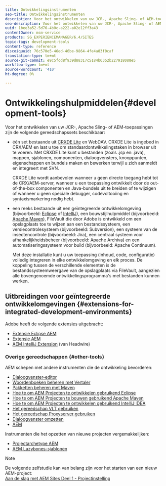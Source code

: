 ```yaml
---
title: Ontwikkelingsinstrumenten
seo-title: Ontwikkelingsinstrumenten
description: Voor het ontwikkelen van uw JCR-, Apache Sling- of AEM-toepassingen zijn een aantal gereedschapssets beschikbaar
seo-description: Voor het ontwikkelen van uw JCR-, Apache Sling- of AEM-toepassingen zijn een aantal gereedschapssets beschikbaar
uuid: 1bee3a52-5d76-4b0c-a222-a02e12ff3a43
contentOwner: msm-service
products: SG_EXPERIENCEMANAGER/6.4/SITES
topic-tags: development-tools
content-type: reference
discoiquuid: 76c570e5-46ed-46be-9864-4fe4a83f0caf
translation-type: tm+mt
source-git-commit: e9c5fcd8f939d88317c5184b6352b227918088e5
workflow-type: tm+mt
source-wordcount: '410'
ht-degree: 0%

---
```



# Ontwikkelingshulpmiddelen{#development-tools}

Voor het ontwikkelen van uw JCR-, Apache Sling- of AEM-toepassingen zijn de volgende gereedschapssets beschikbaar:

* één set bestaande uit [CRXDE Lite](/help/sites-developing/developing-with-crxde-lite.md) en WebDAV. CRXDE Lite is ingebed in CRX/AEM en laat u toe om standaardontwikkelingstaken in browser uit te voeren. Met CRXDE Lite kunt u bestanden (zoals .jsp en .java), mappen, sjablonen, componenten, dialoogvensters, knooppunten, eigenschappen en bundels maken en bewerken terwijl u zich aanmeldt en integreert met SVN.

   CRXDE Lite wordt aanbevolen wanneer u geen directe toegang hebt tot de CRX/AEM-server, wanneer u een toepassing ontwikkelt door de out-of-the-box componenten en Java-bundels uit te breiden of te wijzigen of wanneer u geen speciale debugger, codevoltooiing en syntaxismarkering nodig hebt.

* een reeks bestaande uit een geïntegreerde ontwikkelomgeving (bijvoorbeeld: [Eclipse](/help/sites-developing/howto-projects-eclipse.md) of [IntelliJ](/help/sites-developing/ht-intellij.md)), een bouwstijlhulpmiddel (bijvoorbeeld: [Apache Maven](/help/sites-developing/ht-projects-maven.md)), FileVault die door Adobe is ontwikkeld om een opslagplaats toe te wijzen aan een bestandssysteem, een versiecontrolesysteem (bijvoorbeeld: Subversion), een systeem van de insectencontrole (bijvoorbeeld: Jira), een centraal systeem voor afhankelijkheidsbeheer (bijvoorbeeld: Apache Archiva) en een automatiseringssysteem voor build (bijvoorbeeld: Apache Continuum).

   Met deze installatie kunt u uw toepassing (inhoud, code, configuratie) volledig integreren in elke ontwikkelomgeving en elk proces. De koppeling tussen de verschillende elementen is de bestandssysteemweergave van de opslagplaats via FileVault, aangezien alle bovengenoemde ontwikkelingsprogramma&#39;s met bestanden kunnen werken.

## Uitbreidingen voor geïntegreerde ontwikkelomgevingen {#extensions-for-integrated-development-environments}

Adobe heeft de volgende extensies uitgebracht:

* [Extensie Eclipse AEM](/help/sites-developing/aem-eclipse.md)
* [Extensie AEM](/help/sites-developing/aem-brackets.md)
* [AEM IntelliJ Extension](https://github.com/headwirecom/aem-ide-tooling-4-intellij/blob/master/documenation/AEM%20Tooling%20Plugin%20for%20IntelliJ%20IDEA.pdf)  (van Headwire)

### Overige gereedschappen {#other-tools}

AEM schepen met andere instrumenten die de ontwikkeling bevorderen:

* [Dialoogvenster-editor](/help/sites-developing/dialog-editor.md)
* [Woordenboeken beheren met Vertaler](/help/sites-developing/i18n-translator.md)
* [Pakketten beheren met Maven](/help/sites-developing/vlt-mavenplugin.md)
* [Hoe te om AEM Projecten te ontwikkelen gebruikend Eclipse](/help/sites-developing/howto-projects-eclipse.md)
* [Hoe te om AEM Projecten te bouwen gebruikend Apache Maven](/help/sites-developing/ht-projects-maven.md)
* [Hoe te om AEM Projecten te ontwikkelen gebruikend IntelliJ IDEA](/help/sites-developing/ht-intellij.md)
* [Het gereedschap VLT gebruiken](/help/sites-developing/ht-vlttool.md)
* [Het gereedschap Proxyserver gebruiken](/help/sites-developing/ht-proxy-server.md)
* [Dialoogvenster omzetten](/help/sites-developing/dialog-conversion.md)
* [AEM](/help/sites-developing/aem-repo-tool.md)

Instrumenten die het opzetten van nieuwe projecten vergemakkelijken:

* [Projectarchetype AEM](https://github.com/Adobe-Marketing-Cloud/aem-project-archetype)
* [AEM Lazybones-sjablonen](https://github.com/Adobe-Consulting-Services/lazybones-aem-templates)

>[!NOTE]
>
>De volgende zelfstudie kan van belang zijn voor het starten van een nieuw AEM-project:\
>[Aan de slag met AEM Sites Deel 1 - Projectinstelling](https://helpx.adobe.com/experience-manager/kt/sites/using/getting-started-wknd-tutorial-develop/part1.html)


